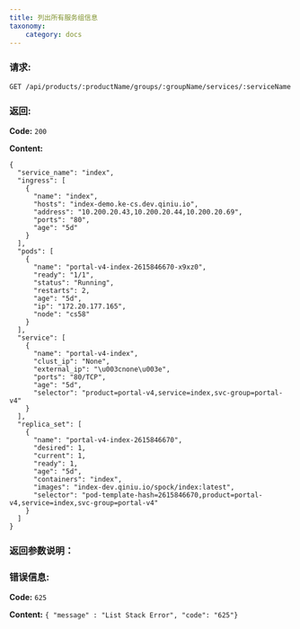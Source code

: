 ```yaml
---
title: 列出所有服务组信息
taxonomy:
    category: docs
---
```


### 请求:

    GET /api/products/:productName/groups/:groupName/services/:serviceName

### 返回:

**Code:** `200`

**Content:** 

```
{
  "service_name": "index",
  "ingress": [
    {
      "name": "index",
      "hosts": "index-demo.ke-cs.dev.qiniu.io",
      "address": "10.200.20.43,10.200.20.44,10.200.20.69",
      "ports": "80",
      "age": "5d"
    }
  ],
  "pods": [
    {
      "name": "portal-v4-index-2615846670-x9xz0",
      "ready": "1/1",
      "status": "Running",
      "restarts": 2,
      "age": "5d",
      "ip": "172.20.177.165",
      "node": "cs58"
    }
  ],
  "service": [
    {
      "name": "portal-v4-index",
      "clust_ip": "None",
      "external_ip": "\u003cnone\u003e",
      "ports": "80/TCP",
      "age": "5d",
      "selector": "product=portal-v4,service=index,svc-group=portal-v4"
    }
  ],
  "replica_set": [
    {
      "name": "portal-v4-index-2615846670",
      "desired": 1,
      "current": 1,
      "ready": 1,
      "age": "5d",
      "containers": "index",
      "images": "index-dev.qiniu.io/spock/index:latest",
      "selector": "pod-template-hash=2615846670,product=portal-v4,service=index,svc-group=portal-v4"
    }
  ]
}
```

### 返回参数说明：

### 错误信息:

**Code:** `625`
  
**Content:** `{ "message" : "List Stack Error", "code": "625"}`